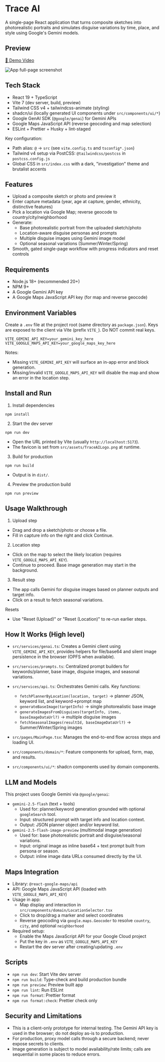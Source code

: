 # Trace AI

A single-page React application that turns composite sketches into photorealistic portraits and simulates disguise variations by time, place, and style using Google's Gemini models.

## Preview

[🎥 Demo Video](https://drive.google.com/file/d/1bi2yBpv9RIp2KHnCww9KoW0s8tWf7pZf/view?usp=sharing)

![App full-page screenshot](public/screencapture.png)

## Tech Stack

- React 19 + TypeScript
- Vite 7 (dev server, build, preview)
- Tailwind CSS v4 + tailwindcss-animate (styling)
- shadcn/ui (locally generated UI components under `src/components/ui/*`)
- Google GenAI SDK (`@google/genai`) for Gemini APIs
- Google Maps JavaScript API (reverse geocoding and map selection)
- ESLint + Prettier + Husky + lint-staged

Key configuration:

- Path alias: `@` → `src` (see `vite.config.ts` and `tsconfig*.json`)
- Tailwind v4 setup via PostCSS: `@tailwindcss/postcss` in `postcss.config.js`
- Global CSS in `src/index.css` with a dark, "investigation" theme and brutalist accents

## Features

- Upload a composite sketch or photo and preview it
- Enter capture metadata (year, age at capture, gender, ethnicity, distinctive features)
- Pick a location via Google Map; reverse geocode to country/city/neighborhood
- Generate:
  - Base photorealistic portrait from the uploaded sketch/photo
  - Location-aware disguise personas and prompts
  - Multiple disguise images using Gemini image model
  - Optional seasonal variations (Summer/Winter/Spring)
- Smooth, gated single-page workflow with progress indicators and reset controls

## Requirements

- Node.js 18+ (recommended 20+)
- NPM 9+
- A Google Gemini API key
- A Google Maps JavaScript API key (for map and reverse geocode)

## Environment Variables

Create a `.env` file at the project root (same directory as `package.json`). Keys are exposed to the client via Vite (prefix `VITE_`). Do NOT commit real keys.

```
VITE_GEMINI_API_KEY=your_gemini_key_here
VITE_GOOGLE_MAPS_API_KEY=your_google_maps_key_here
```

Notes:

- Missing `VITE_GEMINI_API_KEY` will surface an in-app error and block generation.
- Missing/invalid `VITE_GOOGLE_MAPS_API_KEY` will disable the map and show an error in the location step.

## Install and Run

1. Install dependencies

```
npm install
```

2. Start the dev server

```
npm run dev
```

- Open the URL printed by Vite (usually `http://localhost:5173`).
- The favicon is set from `src/assets/TraceAILogo.png` at runtime.

3. Build for production

```
npm run build
```

- Output is in `dist/`.

4. Preview the production build

```
npm run preview
```

## Usage Walkthrough

1. Upload step

- Drag and drop a sketch/photo or choose a file.
- Fill in capture info on the right and click Continue.

2. Location step

- Click on the map to select the likely location (requires `VITE_GOOGLE_MAPS_API_KEY`).
- Continue to proceed. Base image generation may start in the background.

3. Result step

- The app calls Gemini for disguise images based on planner outputs and target info.
- Click on a result to fetch seasonal variations.

Resets

- Use "Reset (Upload)" or "Reset (Location)" to re-run earlier steps.

## How It Works (High level)

- `src/services/genai.ts`: Creates a Gemini client using `VITE_GEMINI_API_KEY`, provides helpers for file/base64 and silent image persistence in the browser (OPFS when available).
- `src/services/prompts.ts`: Centralized prompt builders for keywords/planner, base image, disguise images, and seasonal variations.
- `src/services/api.ts`: Orchestrates Gemini calls. Key functions:
  - `fetchPlannerByLocation(location, target)` → planner JSON, keyword list, and keyword→prompt map
  - `generateBaseImage(targetInfo)` → single photorealistic base image
  - `generateImagesFromDisguises(targetInfo, items, baseImageDataUrl?)` → multiple disguise images
  - `fetchSeasonalImages(resultId, baseImageDataUrl?)` → Summer/Winter/Spring images

- `src/pages/MainPage.tsx`: Manages the end-to-end flow across steps and loading UI.
- `src/components/domain/*`: Feature components for upload, form, map, and results.
- `src/components/ui/*`: shadcn components used by domain components.

## LLM and Models

This project uses Google Gemini via `@google/genai`:

- `gemini-2.5-flash` (text + tools)
  - Used for: planner/keyword generation grounded with optional `googleSearch` tool.
  - Input: structured prompt with target info and location context.
  - Output: JSON planner object and/or keyword list.
- `gemini-2.5-flash-image-preview` (multimodal image generation)
  - Used for: base photorealistic portrait and disguise/seasonal variations.
  - Input: original image as inline base64 + text prompt built from persona or season.
  - Output: inline image data URLs consumed directly by the UI.

## Maps Integration

- Library: `@react-google-maps/api`
- API: Google Maps JavaScript API (loaded with `VITE_GOOGLE_MAPS_API_KEY`)
- Usage in app:
  - Map display and interaction in `src/components/domain/LocationSelector.tsx`
  - Click to drop/drag a marker and select coordinates
  - Reverse geocoding via `google.maps.Geocoder` to resolve `country`, `city`, and optional `neighborhood`
- Required setup:
  - Enable the Maps JavaScript API for your Google Cloud project
  - Put the key in `.env` as `VITE_GOOGLE_MAPS_API_KEY`
  - Restart the dev server after creating/updating `.env`

## Scripts

- `npm run dev`: Start Vite dev server
- `npm run build`: Type-check and build production bundle
- `npm run preview`: Preview built app
- `npm run lint`: Run ESLint
- `npm run format`: Prettier format
- `npm run format:check`: Prettier check only

## Security and Limitations

- This is a client-only prototype for internal testing. The Gemini API key is used in the browser; do not deploy as-is to production.
- For production, proxy model calls through a secure backend; never expose secrets to clients.
- Image generation is subject to model availability/rate limits; calls are sequential in some places to reduce errors.
